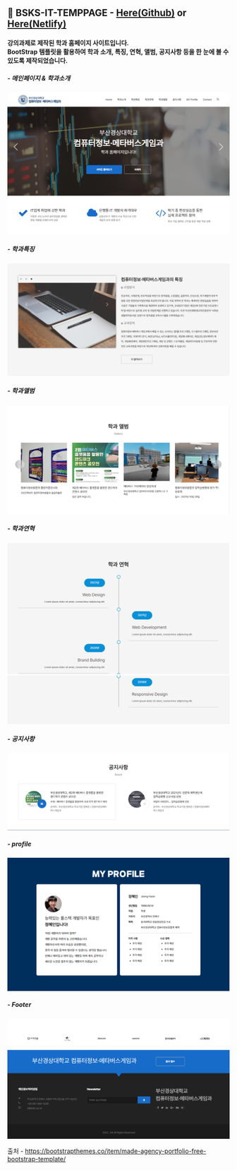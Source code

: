 
## 🏢 BSKS-IT-TEMPPAGE - <a href="https://jhi1234.github.io/bsks-it-temppage/">Here(Github)</a> or <a href="https://bsks-it-tempage.netlify.app/">Here(Netlify)</a>
#### 강의과제로 제작된 학과 홈페이지 사이트입니다.<br>BootStrap 템플릿을 활용하여 학과 소개, 특징, 연혁, 앨범, 공지사항 등을 한 눈에 볼 수 있도록 제작되었습니다.

##### - 메인페이지 & 학과소개
[![image](./assets/images/tmp1.png)](https://jhi1234.github.io/bsks-it-temppage/)
##### - 학과특징
[![image](./assets/images/tmp2.png)](https://jhi1234.github.io/bsks-it-temppage/)
##### - 학과앨범
[![image](./assets/images/tmp3.png)](https://jhi1234.github.io/bsks-it-temppage/)
##### - 학과연혁
[![image](./assets/images/tmp4.png)](https://jhi1234.github.io/bsks-it-temppage/)
[![image](./assets/images/tmp5.png)](https://jhi1234.github.io/bsks-it-temppage/)
##### - 공지사항
[![image](./assets/images/tmp6.png)](https://jhi1234.github.io/bsks-it-temppage/)
##### - profile
[![image](./assets/images/tmp7.png)](https://jhi1234.github.io/bsks-it-temppage/)
##### - Footer
[![image](./assets/images/tmp8.png)](https://jhi1234.github.io/bsks-it-temppage/)

출처 - <a href="https://bootstrapthemes.co/item/made-agency-portfolio-free-bootstrap-template/">https://bootstrapthemes.co/item/made-agency-portfolio-free-bootstrap-template/</a>
